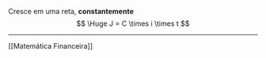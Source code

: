 Cresce em uma reta, **constantemente**
$$ \Huge J = C \times i \times t $$

---

[[Matemática Financeira]]